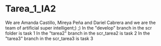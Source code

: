 # Tarea_1_IA2
We are Amanda Castillo, Mireya Peña and Dariel Cabrera and we are the 
team of artificial super intelligent;) ;)
In the "develop" branch in the scr folder is task 1 
In the "tarea2" branch in the scr_tarea2 is task 2
In the "tarea3" branch in the scr_tarea3 is task 3